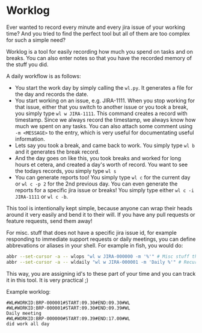 # Worklog

Ever wanted to record every minute and every jira issue of your working time? And you tried to find the perfect tool but all of them are too complex for such a simple need?

Worklog is a tool for easily recording how much you spend on tasks and on breaks. You can also enter notes so that you have the recorded memory of the stuff you did.

A daily workflow is as follows:

- You start the work day by simply calling the `wl.py`. It generates a file for the day and records the date.
- You start working on an issue, e.g. JIRA-1111. When you stop working for that issue, either that you switch to another issue or you took a break, you simply type `wl w JIRA-1111`. This command creates a record with timestamp. Since we always record the timestamp, we always know how much we spent on any tasks. You can also attach some comment using `-m <MESSAGE>` to the entry, which is very useful for documentating useful information.
- Lets say you took a break, and came back to work. You simply type `wl b` and it generates the break record.
- And the day goes on like this, you took breaks and worked for long hours et cetera, and created a day's worth of record. You want to see the todays records, you simply type `wl s`
- You can generate reports too! You simply type `wl c` for the current day or `wl c -p 2` for the 2nd previous day. You can even generate the reports for a specific jira issue or breaks! You simply type either `wl c -i JIRA-1111` or `wl c -b`.

This tool is intentionally kept simple, because anyone can wrap their heads around it very easily and bend it to their will. If you have any pull requests or feature requests, send them away!

For misc. stuff that does not have a specific jira issue id, for example responding to immediate support requests or daily meetings, you can define abbrevations or aliases in your shell. For example in fish, you would do:

```sh
abbr --set-cursor -a -- wlops "wl w JIRA-000000 -m '%'" # Misc stuff that does not have an assigned issue, like recurring operations, helping colleagues or pairing with others.
abbr --set-cursor -a -- wldaily "wl w JIRA-000001 -m 'Daily %'" # Recurring meetings etc.
```

This way, you are assigning id's to these part of your time and you can track it in this tool. It is very practical ;)

Example worklog:
```
#WL#WORKID:BRP-000001#START:09.30#END:09.30#WL
#WL#WORKID:BRP-000001#START:09.30#END:09.39#WL
Daily meeting
#WL#WORKID:BRP-000000#START:09.39#END:17.00#WL
did work all day
```
